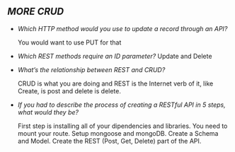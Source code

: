 ## *MORE CRUD*

* *Which HTTP method would you use to update a record through an API?*

  You would want to use PUT for that
  
* *Which REST methods require an ID parameter?*
  Update and Delete


* *What’s the relationship between REST and CRUD?*
  
  CRUD is what you are doing and REST is the Internet verb of it, like Create, is post and delete is delete.
  
* *If you had to describe the process of creating a RESTful API in 5 steps, what would they be?*
  
  First step is installing all of your dipendencies and libraries.
  You need to mount your route. 
  Setup mongoose and mongoDB.
  Create a Schema and Model. 
  Create the REST (Post, Get, Delete) part of the API.
